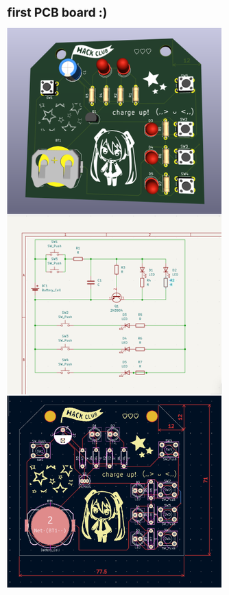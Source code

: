 # first PCB board :)

<img src="images/3D.png" width="500px">

<img src="images/schematic.png" width="500px">

<img src="images/PCBdiagram.png" width="500px">
